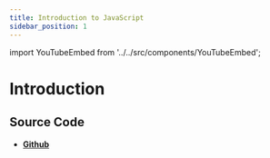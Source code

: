 ```yaml
---
title: Introduction to JavaScript
sidebar_position: 1
---
```


import YouTubeEmbed from '../../src/components/YouTubeEmbed';

# Introduction

<YouTubeEmbed videoId="OAl6_9cSJ_E" />

## Source Code

- [**Github**](https://github.com/isarojdahal/javascript-workshop)
